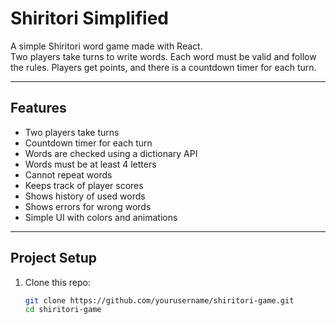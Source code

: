 # Shiritori Simplified

A simple Shiritori word game made with React.  
Two players take turns to write words. Each word must be valid and follow the rules. Players get points, and there is a countdown timer for each turn.

---

## Features
- Two players take turns
- Countdown timer for each turn
- Words are checked using a dictionary API
- Words must be at least 4 letters
- Cannot repeat words
- Keeps track of player scores
- Shows history of used words
- Shows errors for wrong words
- Simple UI with colors and animations

---

## Project Setup

1. Clone this repo:
   ```bash
   git clone https://github.com/yourusername/shiritori-game.git
   cd shiritori-game
